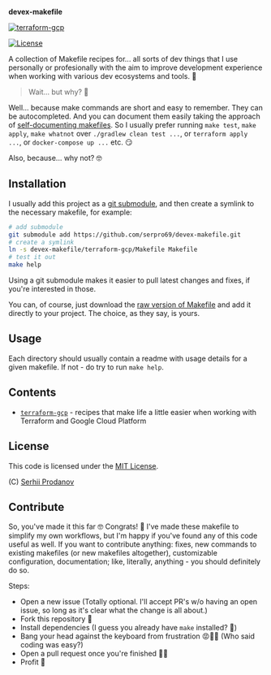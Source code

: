 **devex-makefile**

[![terraform-gcp](https://img.shields.io/badge/terraform-gcp-purple?logo=terraform&style=for-the-badge&logoSize=auto)](./terraform-gcp)

[![License](https://img.shields.io/badge/license-MIT-brightgreen.svg?style=for-the-badge&logoSize=auto)](LICENSE)

A collection of Makefile recipes for... all sorts of dev things that I use personally or profesionally with the aim to improve development experience when working with various dev ecosystems and tools. 🚀

> Wait... but why? 🤨

Well... because make commands are short and easy to remember. They can be autocompleted. And you can document them easily taking the approach of [self-documenting makefiles](https://www.cmcrossroads.com/print/article/self-documenting-makefiles).
So I usually prefer running `make test`, `make apply`, `make whatnot` over `./gradlew clean test ...`, or `terraform apply ...`, or `docker-compose up ...` etc. 😏

Also, because... why not? 🤓

## Installation

I usually add this project as a [git submodule](https://git-scm.com/book/en/v2/Git-Tools-Submodules), and then create a symlink to the necessary makefile, for example:

```bash
# add submodule 
git submodule add https://github.com/serpro69/devex-makefile.git
# create a symlink
ln -s devex-makefile/terraform-gcp/Makefile Makefile
# test it out
make help
```

Using a git submodule makes it easier to pull latest changes and fixes, if you're interested in those.

You can, of course, just download the [raw version of Makefile](https://raw.githubusercontent.com/serpro69/devex-makefile/master/terraform-gcp/Makefile) and add it directly to your project. The choice, as they say, is yours.

## Usage

Each directory should usually contain a readme with usage details for a given makefile. If not - do try to run `make help`.

## Contents

- [`terraform-gcp`](./terraform-gcp) - recipes that make life a little easier when working with Terraform and Google Cloud Platform

## License

This code is licensed under the [MIT License](LICENSE).

(C) [Serhii Prodanov](https://github.com/serpro69)

## Contribute

So, you've made it this far 🤓 Congrats! 🎉
I've made these makefile to simplify my own workflows, but I'm happy if you've found any of this code useful as well.
If you want to contribute anything: fixes, new commands to existing makefiles (or new makefiles altogether), customizable configuration, documentation; like, literally, anything - you should definitely do so.

Steps:

- Open a new issue (Totally optional. I'll accept PR's w/o having an open issue, so long as it's clear what the change is all about.)
- Fork this repository 🍴
- Install dependencies (I guess you already have `make` installed? 🤨)
- Bang your head against the keyboard from frustration 😡😤🤬 (Who said coding was easy?)
- Open a pull request once you're finished 😮‍💨
- Profit 🤑
